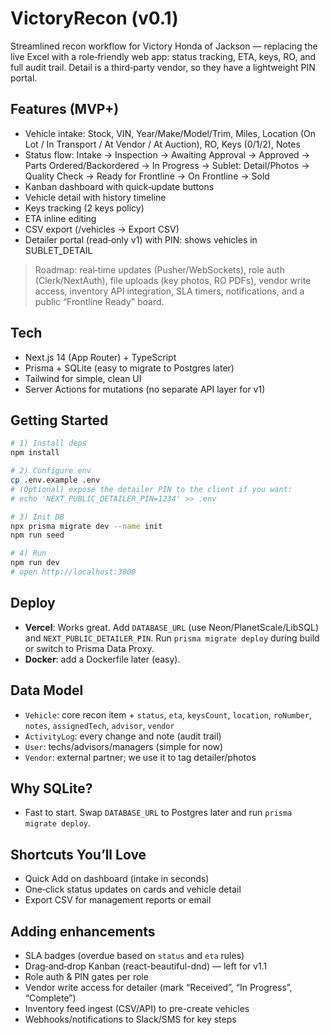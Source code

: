 # VictoryRecon (v0.1)

Streamlined recon workflow for Victory Honda of Jackson — replacing the live Excel with a role‑friendly web app: status tracking, ETA, keys, RO, and full audit trail. Detail is a third‑party vendor, so they have a lightweight PIN portal.

## Features (MVP+)
- Vehicle intake: Stock, VIN, Year/Make/Model/Trim, Miles, Location (On Lot / In Transport / At Vendor / At Auction), RO, Keys (0/1/2), Notes
- Status flow: Intake → Inspection → Awaiting Approval → Approved → Parts Ordered/Backordered → In Progress → Sublet: Detail/Photos → Quality Check → Ready for Frontline → On Frontline → Sold
- Kanban dashboard with quick‑update buttons
- Vehicle detail with history timeline
- Keys tracking (2 keys policy)
- ETA inline editing
- CSV export (/vehicles → Export CSV)
- Detailer portal (read‑only v1) with PIN: shows vehicles in SUBLET_DETAIL

> Roadmap: real‑time updates (Pusher/WebSockets), role auth (Clerk/NextAuth), file uploads (key photos, RO PDFs), vendor write access, inventory API integration, SLA timers, notifications, and a public “Frontline Ready” board.

## Tech
- Next.js 14 (App Router) + TypeScript
- Prisma + SQLite (easy to migrate to Postgres later)
- Tailwind for simple, clean UI
- Server Actions for mutations (no separate API layer for v1)

## Getting Started
```bash
# 1) Install deps
npm install

# 2) Configure env
cp .env.example .env
# (Optional) expose the detailer PIN to the client if you want:
# echo 'NEXT_PUBLIC_DETAILER_PIN=1234' >> .env

# 3) Init DB
npx prisma migrate dev --name init
npm run seed

# 4) Run
npm run dev
# open http://localhost:3000
```

## Deploy
- **Vercel**: Works great. Add `DATABASE_URL` (use Neon/PlanetScale/LibSQL) and `NEXT_PUBLIC_DETAILER_PIN`. Run `prisma migrate deploy` during build or switch to Prisma Data Proxy.
- **Docker**: add a Dockerfile later (easy).

## Data Model
- `Vehicle`: core recon item + `status`, `eta`, `keysCount`, `location`, `roNumber`, `notes`, `assignedTech`, `advisor`, `vendor`
- `ActivityLog`: every change and note (audit trail)
- `User`: techs/advisors/managers (simple for now)
- `Vendor`: external partner; we use it to tag detailer/photos

## Why SQLite?
- Fast to start. Swap `DATABASE_URL` to Postgres later and run `prisma migrate deploy`.

## Shortcuts You’ll Love
- Quick Add on dashboard (intake in seconds)
- One‑click status updates on cards and vehicle detail
- Export CSV for management reports or email

## Adding enhancements
- SLA badges (overdue based on `status` and `eta` rules)
- Drag‑and‑drop Kanban (react-beautiful-dnd) — left for v1.1
- Role auth & PIN gates per role
- Vendor write access for detailer (mark “Received”, “In Progress”, “Complete”)
- Inventory feed ingest (CSV/API) to pre-create vehicles
- Webhooks/notifications to Slack/SMS for key steps
